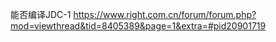 能否编译JDC-1
https://www.right.com.cn/forum/forum.php?mod=viewthread&tid=8405389&page=1&extra=#pid20901719

